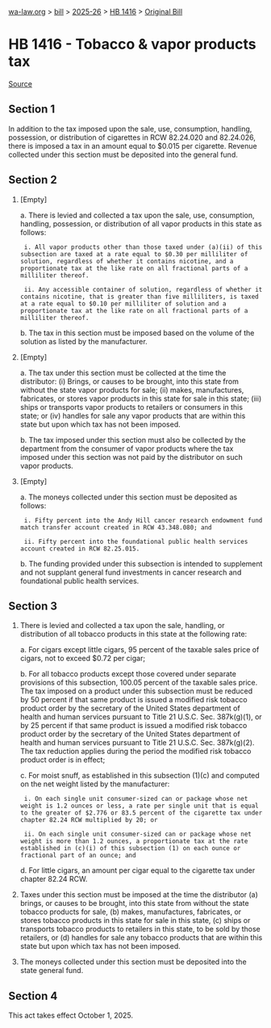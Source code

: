 [wa-law.org](/) > [bill](/bill/) > [2025-26](/bill/2025-26/) > [HB 1416](/bill/2025-26/hb/1416/) > [Original Bill](/bill/2025-26/hb/1416/1/)

# HB 1416 - Tobacco & vapor products tax

[Source](http://lawfilesext.leg.wa.gov/biennium/2025-26/Pdf/Bills/House%20Bills/1416.pdf)

## Section 1
In addition to the tax imposed upon the sale, use, consumption, handling, possession, or distribution of cigarettes in RCW 82.24.020 and 82.24.026, there is imposed a tax in an amount equal to $0.015 per cigarette. Revenue collected under this section must be deposited into the general fund.

## Section 2
1. [Empty]

    a. There is levied and collected a tax upon the sale, use, consumption, handling, possession, or distribution of all vapor products in this state as follows:

        i. All vapor products other than those taxed under (a)(ii) of this subsection are taxed at a rate equal to $0.30 per milliliter of solution, regardless of whether it contains nicotine, and a proportionate tax at the like rate on all fractional parts of a milliliter thereof.

        ii. Any accessible container of solution, regardless of whether it contains nicotine, that is greater than five milliliters, is taxed at a rate equal to $0.10 per milliliter of solution and a proportionate tax at the like rate on all fractional parts of a milliliter thereof.

    b. The tax in this section must be imposed based on the volume of the solution as listed by the manufacturer.

2. [Empty]

    a. The tax under this section must be collected at the time the distributor: (i) Brings, or causes to be brought, into this state from without the state vapor products for sale; (ii) makes, manufactures, fabricates, or stores vapor products in this state for sale in this state; (iii) ships or transports vapor products to retailers or consumers in this state; or (iv) handles for sale any vapor products that are within this state but upon which tax has not been imposed.

    b. The tax imposed under this section must also be collected by the department from the consumer of vapor products where the tax imposed under this section was not paid by the distributor on such vapor products.

3. [Empty]

    a. The moneys collected under this section must be deposited as follows:

        i. Fifty percent into the Andy Hill cancer research endowment fund match transfer account created in RCW 43.348.080; and

        ii. Fifty percent into the foundational public health services account created in RCW 82.25.015.

    b. The funding provided under this subsection is intended to supplement and not supplant general fund investments in cancer research and foundational public health services.

## Section 3
1. There is levied and collected a tax upon the sale, handling, or distribution of all tobacco products in this state at the following rate:

    a. For cigars except little cigars, 95 percent of the taxable sales price of cigars, not to exceed $0.72 per cigar;

    b. For all tobacco products except those covered under separate provisions of this subsection, 100.05 percent of the taxable sales price. The tax imposed on a product under this subsection must be reduced by 50 percent if that same product is issued a modified risk tobacco product order by the secretary of the United States department of health and human services pursuant to Title 21 U.S.C. Sec. 387k(g)(1), or by 25 percent if that same product is issued a modified risk tobacco product order by the secretary of the United States department of health and human services pursuant to Title 21 U.S.C. Sec. 387k(g)(2). The tax reduction applies during the period the modified risk tobacco product order is in effect;

    c. For moist snuff, as established in this subsection (1)(c) and computed on the net weight listed by the manufacturer:

        i. On each single unit consumer-sized can or package whose net weight is 1.2 ounces or less, a rate per single unit that is equal to the greater of $2.776 or 83.5 percent of the cigarette tax under chapter 82.24 RCW multiplied by 20; or

        ii. On each single unit consumer-sized can or package whose net weight is more than 1.2 ounces, a proportionate tax at the rate established in (c)(i) of this subsection (1) on each ounce or fractional part of an ounce; and

    d. For little cigars, an amount per cigar equal to the cigarette tax under chapter 82.24 RCW.

2. Taxes under this section must be imposed at the time the distributor (a) brings, or causes to be brought, into this state from without the state tobacco products for sale, (b) makes, manufactures, fabricates, or stores tobacco products in this state for sale in this state, (c) ships or transports tobacco products to retailers in this state, to be sold by those retailers, or (d) handles for sale any tobacco products that are within this state but upon which tax has not been imposed.

3. The moneys collected under this section must be deposited into the state general fund.

## Section 4
This act takes effect October 1, 2025.

